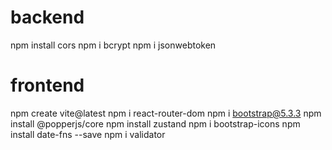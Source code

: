 # backend

npm install cors
npm i bcrypt
npm i jsonwebtoken

# frontend

npm create vite@latest
npm i react-router-dom
npm i bootstrap@5.3.3
npm install @popperjs/core
npm install zustand
npm i bootstrap-icons
npm install date-fns --save
npm i validator
